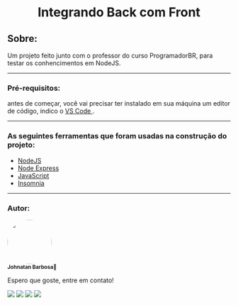 <h1 align="center">Integrando Back com Front

<h2>Sobre:</h2>
<p> Um projeto feito junto com o professor do curso ProgramadorBR, para testar os conhencimentos em NodeJS.

---

### Pré-requisitos:

antes de começar, você vai precisar ter instalado em sua máquina um editor de código, indico o <a href="https://code.visualstudio.com/"> VS Code </a>.

---

### As seguintes ferramentas que foram usadas na construção do projeto:

- <a href="https://nodejs.org/en/">NodeJS</a>
- <a href="https://expressjs.com/pt-br/">Node Express</a>
- <a href="https://www.javascript.com/">JavaScript</a>
- <a href="https://insomnia.rest/">Insomnia</a>

---

### Autor:

<a href="https://github.com/JohnatanBarbosa"><img src="https://avatars.githubusercontent.com/u/94154381?v=4" style="border-radius: 50%;" width="100px" alt=""></a><br>
<sub><b>Johnatan Barbosa🚀</b></sub>

Espero que goste, entre em contato!

<a href="https://www.instagram.com/johnatan_park/" target="_blank"><img src="https://img.shields.io/badge/-Instagram-%23E4405F?style=for-the-badge&logo=instagram&logoColor=white" target="_blank"></a>
<a href = "mailto:barbosajohnatan99@gmail.com"><img src="https://img.shields.io/badge/-Gmail-%23333?style=for-the-badge&logo=gmail&logoColor=white" target="_blank"></a>
<a href="https://www.linkedin.com/in/johnatan-barbosa-de-brito-7845631ab/" target="_blank"><img src="https://img.shields.io/badge/-LinkedIn-%230077B5?style=for-the-badge&logo=linkedin&logoColor=white" target="_blank"></a>
<a href = "https://api.whatsapp.com/send?phone=5561992608982"><img src="https://img.shields.io/badge/WhatsApp-25D366?style=for-the-badge&logo=whatsapp&logoColor=white" target="_blank"></a>
